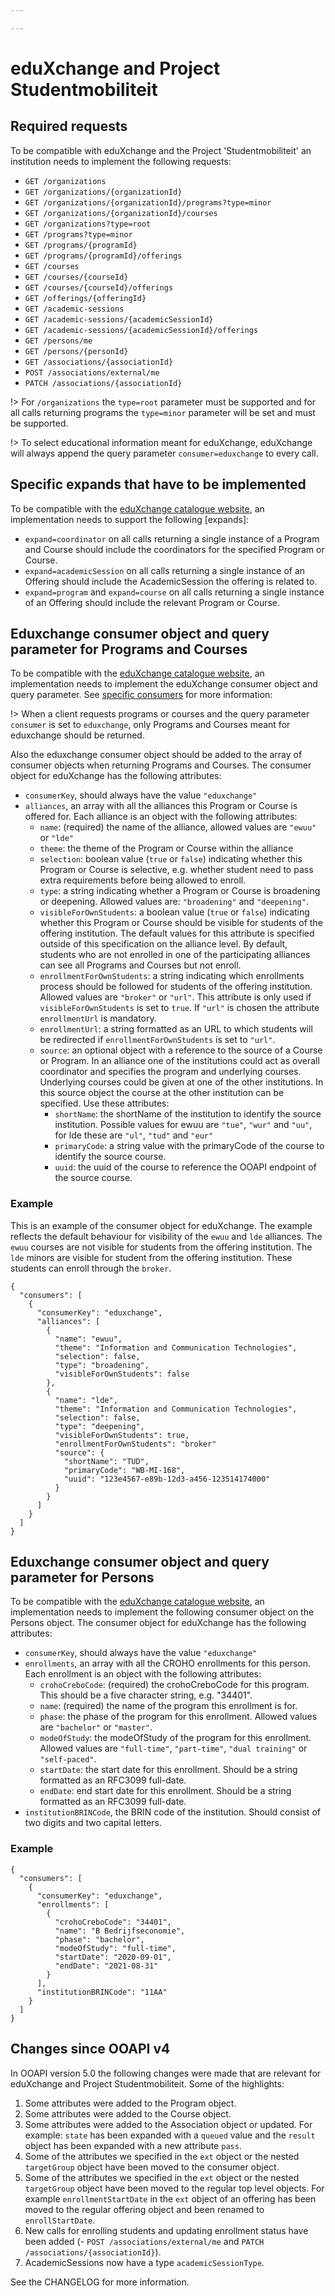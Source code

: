 ```yaml
---

---
```

# eduXchange and Project Studentmobiliteit

## Required requests

To be compatible with eduXchange and the Project 'Studentmobiliteit' an institution needs to implement the following requests:

* `GET /organizations`
* `GET /organizations/{organizationId}`
* `GET /organizations/{organizationId}/programs?type=minor`
* `GET /organizations/{organizationId}/courses`
* `GET /organizations?type=root`
* `GET /programs?type=minor`
* `GET /programs/{programId}`
* `GET /programs/{programId}/offerings`
* `GET /courses`
* `GET /courses/{courseId}`
* `GET /courses/{courseId}/offerings`
* `GET /offerings/{offeringId}`
* `GET /academic-sessions`
* `GET /academic-sessions/{academicSessionId}`
* `GET /academic-sessions/{academicSessionId}/offerings`
* `GET /persons/me`
* `GET /persons/{personId}`
* `GET /associations/{associationId}`
* `POST /associations/external/me`
* `PATCH /associations/{associationId}`

!> For `/organizations` the `type=root` parameter must be supported and for all calls returning programs the `type=minor` parameter will be set and must be supported.

!> To select educational information meant for eduXchange, eduXchange will always append the query parameter `consumer=eduxchange` to every call.

## Specific expands that have to be implemented

To be compatible with the [eduXchange catalogue website](https://www.eduxchange.nl), an implementation needs to support the following \[expands\]:

* `expand=coordinator` on all calls returning a single instance of a Program and Course should include the coordinators for the specified Program or Course.
* `expand=academicSession` on all calls returning a single instance of an Offering should include the AcademicSession the offering is related to.
* `expand=program` and `expand=course` on all calls returning a single instance of an Offering should include the relevant Program or Course.

## Eduxchange consumer object and query parameter for Programs and Courses

To be compatible with the [eduXchange catalogue website](https://www.eduxchange.nl), an implementation needs to implement the eduXchange consumer object and query parameter. See [specific consumers](consumers.md) for more information:

!> When a client requests programs or courses and the query parameter `consumer` is set to `eduxchange`, only Programs and Courses meant for eduxchange should be returned.

Also the eduxchange consumer object should be added to the array of consumer objects when returning Programs and Courses. The consumer object for eduXchange has the following attributes:

* `consumerKey`, should always have the value `"eduxchange"`
* `alliances`, an array with all the alliances this Program or Course is offered for. Each alliance is an object with the following attributes:
  * `name`: (required) the name of the alliance, allowed values are `"ewuu"` or `"lde"`
  * `theme`: the theme of the Program or Course within the alliance
  * `selection`: boolean value (`true` or `false`) indicating whether this Program or Course is selective, e.g. whether student need to pass extra requirements before being allowed to enroll.
  * `type`: a string indicating whether a Program or Course is broadening or deepening. Allowed values are: `"broadening"` and `"deepening"`.
  * `visibleForOwnStudents`: a boolean value (`true` or `false`) indicating whether this Program or Course should be visible for students of the offering institution. The default values for this attribute is specified outside of this specification on the alliance level. By default, students who are not enrolled in one of the participating alliances can see all Programs and Courses but not enroll.
  * `enrollmentForOwnStudents`: a string indicating which enrollments process should be followed for students of the offering institution. Allowed values are `"broker"` or `"url"`. This attribute is only used if `visibleForOwnStudents` is set to `true`. If `"url"` is chosen the attribute `enrollmentUrl` is mandatory.
  * `enrollmentUrl`: a string formatted as an URL to which students will be redirected if `enrollmentForOwnStudents` is set to `"url"`.
  * `source`: an optional object with a reference to the source of a Course or Program. In an alliance one of the institutions could act as overall coordinator and specifies the program and underlying courses. Underlying courses could be given at one of the other institutions. In this source object the course at the other institution can be specified. Use these attributes:
    * `shortName`: the shortName of the institution to identify the source institution. Possible values for ewuu are `"tue"`, `"wur"` and `"uu"`, for lde these are `"ul"`, `"tud"` and `"eur"`
    * `primaryCode`: a string value with the primaryCode of the course to identify the source course.
    * `uuid`: the uuid of the course to reference the OOAPI endpoint of the source course.

### Example

This is an example of the consumer object for eduXchange. The example reflects the default behaviour for visibility of the `ewuu` and `lde` alliances. The `ewuu` courses are not visible for students from the offering institution. The `lde` minors are visible for student from the offering institution. These students can enroll through the `broker`.

    {
      "consumers": [
        {
          "consumerKey": "eduxchange",
          "alliances": [
            {
              "name": "ewuu",
              "theme": "Information and Communication Technologies",
              "selection": false,
              "type": "broadening",
              "visibleForOwnStudents": false
            },
            {
              "name": "lde",
              "theme": "Information and Communication Technologies",
              "selection": false,
              "type": "deepening",
              "visibleForOwnStudents": true,
              "enrollmentForOwnStudents": "broker"
              "source": {
                "shortName": "TUD",
                "primaryCode": "WB-MI-168",
                "uuid": "123e4567-e89b-12d3-a456-123514174000"
              }
            }
          ]
        }
      ]
    }

## Eduxchange consumer object and query parameter for Persons

To be compatible with the [eduXchange catalogue website](https://www.eduxchange.nl), an implementation needs to implement the following consumer object on the Persons object. The consumer object for eduXchange has the following attributes:

* `consumerKey`, should always have the value `"eduxchange"`
* `enrollments`, an array with all the CROHO enrollments for this person. Each enrollment is an object with the following attributes:
  * `crohoCreboCode`: (required) the crohoCreboCode for this program. This should be a five character string, e.g. "34401".
  * `name`: (required) the name of the program this enrollment is for.
  * `phase`: the phase of the program for this enrollment. Allowed values are `"bachelor"` or `"master"`.
  * `modeOfStudy`: the modeOfStudy of the program for this enrollment. Allowed values are `"full-time"`, `"part-time"`, `"dual training"` or `"self-paced"`.
  * `startDate`: the start date for this enrollment. Should be a string formatted as an RFC3099 full-date.
  * `endDate`: end start date for this enrollment. Should be a string formatted as an RFC3099 full-date.
* `institutionBRINCode`, the BRIN code of the institution. Should consist of two digits and two capital letters.

### Example

    {
      "consumers": [
        {
          "consumerKey": "eduxchange",
          "enrollments": [
            {
              "crohoCreboCode": "34401",
              "name": "B Bedrijfseconomie",
              "phase": "bachelor",
              "modeOfStudy": "full-time",
              "startDate": "2020-09-01",
              "endDate": "2021-08-31"
            }
          ],
          "institutionBRINCode": "11AA"
        }
      ]
    }

## Changes since OOAPI v4

In OOAPI version 5.0 the following changes were made that are relevant for eduXchange and Project Studentmobiliteit. Some of the highlights:

1. Some attributes were added to the Program object.
2. Some attributes were added to the Course object.
3. Some attributes were added to the Association object or updated. For example: `state` has been expanded with a `queued` value and the `result` object has been expanded with a new attribute `pass`.
4. Some of the attributes we specified in the `ext` object or the nested `targetGroup` object have been moved to the consumer object.
5. Some of the attributes we specified in the `ext` object or the nested `targetGroup` object have been moved to the regular top level objects. For example `enrollmentStartDate` in the `ext` object of an offering has been moved to the regular offering object and been renamed to `enrollStartDate`.
6. New calls for enrolling students and updating enrollment status have been added (- `POST /associations/external/me` and `PATCH /associations/{associationId}`).
7. AcademicSessions now have a type `academicSessionType`.

See the CHANGELOG for more information.